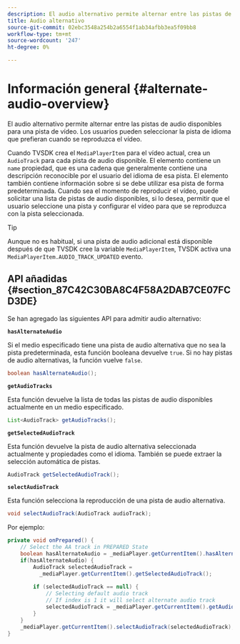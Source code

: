 ```yaml
---
description: El audio alternativo permite alternar entre las pistas de audio disponibles para una pista de vídeo. Los usuarios pueden seleccionar la pista de idioma que prefieran cuando se reproduzca el vídeo.
title: Audio alternativo
source-git-commit: 02ebc3548a254b2a6554f1ab34afbb3ea5f09bb8
workflow-type: tm+mt
source-wordcount: '247'
ht-degree: 0%

---
```


# Información general {#alternate-audio-overview}

El audio alternativo permite alternar entre las pistas de audio disponibles para una pista de vídeo. Los usuarios pueden seleccionar la pista de idioma que prefieran cuando se reproduzca el vídeo.

<!--<a id="section_E4F9DC28A2944BD08B4190A7F98A8365"></a>-->

Cuando TVSDK crea el `MediaPlayerItem` para el vídeo actual, crea un `AudioTrack` para cada pista de audio disponible. El elemento contiene un `name` propiedad, que es una cadena que generalmente contiene una descripción reconocible por el usuario del idioma de esa pista. El elemento también contiene información sobre si se debe utilizar esa pista de forma predeterminada. Cuando sea el momento de reproducir el vídeo, puede solicitar una lista de pistas de audio disponibles, si lo desea, permitir que el usuario seleccione una pista y configurar el vídeo para que se reproduzca con la pista seleccionada.

>[!TIP]
>
>Aunque no es habitual, si una pista de audio adicional está disponible después de que TVSDK cree la variable `MediaPlayerItem`, TVSDK activa una `MediaPlayerItem.AUDIO_TRACK_UPDATED` evento.

## API añadidas {#section_87C42C30BA8C4F58A2DAB7CE07FCD3DE}

Se han agregado las siguientes API para admitir audio alternativo:

**`hasAlternateAudio`**

Si el medio especificado tiene una pista de audio alternativa que no sea la pista predeterminada, esta función booleana devuelve `true`. Si no hay pistas de audio alternativas, la función vuelve `false`.

```java
boolean hasAlternateAudio();
```

**`getAudioTracks`**

Esta función devuelve la lista de todas las pistas de audio disponibles actualmente en un medio especificado.

```java
List<AudioTrack> getAudioTracks();
```

**`getSelectedAudioTrack`**

Esta función devuelve la pista de audio alternativa seleccionada actualmente y propiedades como el idioma. También se puede extraer la selección automática de pistas.

```java
AudioTrack getSelectedAudioTrack();
```

**`selectAudioTrack`**

Esta función selecciona la reproducción de una pista de audio alternativa.

```java
void selectAudioTrack(AudioTrack audioTrack);
```

Por ejemplo:

```java
private void onPrepared() { 
    // Select the AA track in PREPARED State 
    boolean hasAlternateAudio = _mediaPlayer.getCurrentItem().hasAlternateAudio(); 
    if(hasAlternateAudio) { 
        AudioTrack selectedAudioTrack =  
          _mediaPlayer.getCurrentItem().getSelectedAudioTrack(); 
 
        if (selectedAudioTrack == null) {  
            // Selecting default audio track  
            // If index is 1 it will select alternate audio track  
            selectedAudioTrack = _mediaPlayer.getCurrentItem().getAudioTracks().get(0);  
        } 
    } 
    _mediaPlayer.getCurrentItem().selectAudioTrack(selectedAudioTrack); 
} 
```
